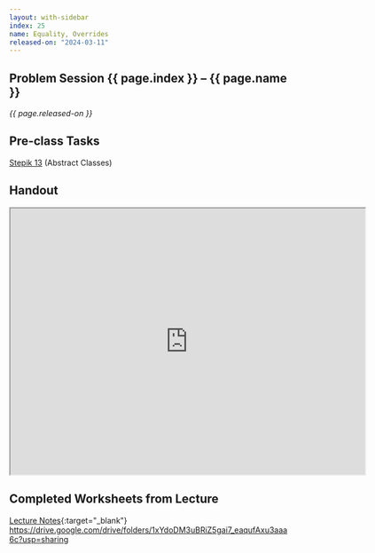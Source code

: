 ```yaml
---
layout: with-sidebar
index: 25
name: Equality, Overrides
released-on: "2024-03-11"
---
```


## Problem Session {{ page.index }} – {{ page.name }}

_{{ page.released-on }}_

## Pre-class Tasks

[Stepik 13](https://stepik.org/lesson/575460/step/1?unit=570041) (Abstract Classes)

## Handout

<iframe src="https://drive.google.com/file/d/1d247qLIdhJekDeUFWUq6ON4X2xSYQGAQ/preview" width="640" height="480" allow="autoplay"></iframe>

## Completed Worksheets from Lecture

[Lecture Notes](https://drive.google.com/drive/folders/1vreM7a1gOYRYWmQAGps1sa7lp5cdYZfK?usp=sharing){:target="_blank"}
https://drive.google.com/drive/folders/1xYdoDM3uBRiZ5gai7_eaqufAxu3aaa6c?usp=sharing